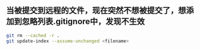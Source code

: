 ## 当被提交到远程的文件，现在突然不想被提交了，想添加到忽略列表.gitignore中，发现不生效

```bash
git rm --cached -r .
git update-index --assume-unchanged <filename>
```

